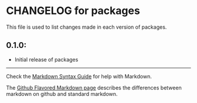 # CHANGELOG for packages

This file is used to list changes made in each version of packages.

## 0.1.0:

* Initial release of packages

- - -
Check the [Markdown Syntax Guide](http://daringfireball.net/projects/markdown/syntax) for help with Markdown.

The [Github Flavored Markdown page](http://github.github.com/github-flavored-markdown/) describes the differences between markdown on github and standard markdown.
